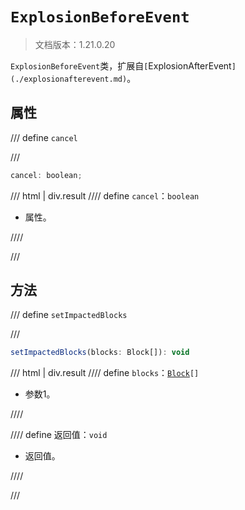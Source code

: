 # `ExplosionBeforeEvent`

> 文档版本：1.21.0.20

`ExplosionBeforeEvent`类，扩展自`[`ExplosionAfterEvent`](./explosionafterevent.md)`。

## 属性

/// define
`cancel`


///

```js
cancel: boolean;
```

/// html | div.result
//// define
`cancel`：`boolean`

- 属性。


////

///


## 方法

/// define
`setImpactedBlocks`


///

```js
setImpactedBlocks(blocks: Block[]): void
```

/// html | div.result
//// define
`blocks`：<code><a href="../block/">Block</a>[]</code>

- 参数1。


////

//// define
返回值：`void`

- 返回值。


////

///

